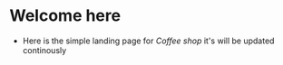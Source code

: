 # Welcome here
- Here is the simple landing page for *Coffee shop*
it's will be updated continously

